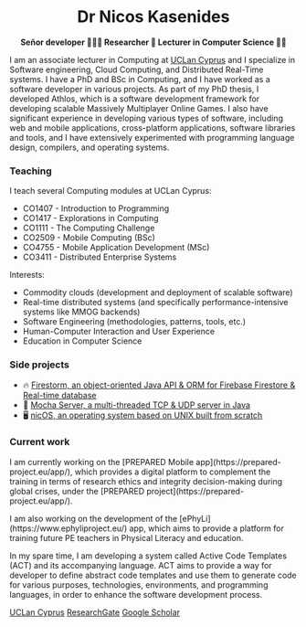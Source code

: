 <h1 align="center">Dr Nicos Kasenides</h1>

<p align="center"><b>Señor developer 🥸🧑‍💻 Researcher 🔭 Lecturer in Computer Science 👨‍🏫</b><p>

<p>
  I am an associate lecturer in Computing at <a href="http://www.uclancyprus.ac.cy/">UCLan Cyprus</a> and
  I specialize in Software engineering, Cloud Computing, and Distributed Real-Time systems. I have a PhD and BSc
  in Computing, and I have worked as a software developer in various projects. As part of my PhD thesis, I developed
  Athlos, which is a software development framework for developing scalable Massively Multiplayer Online Games.
  I also have significant experience in developing various types of software, including web and mobile applications, cross-platform applications,
  software libraries and tools, and I have extensively experimented with programming language design, compilers, and 
  operating systems.
</p>

<h3>Teaching</h3>

I teach several Computing modules at UCLan Cyprus:

* CO1407 - Introduction to Programming
* CO1417 - Explorations in Computing
* CO1111 - The Computing Challenge
* CO2509 - Mobile Computing (BSc)
* CO4755 - Mobile Application Development (MSc)
* CO3411 - Distributed Enterprise Systems

<p>Interests:</p>

* Commodity clouds (development and deployment of scalable software)
* Real-time distributed systems (and specifically performance-intensive systems like MMOG backends)
* Software Engineering (methodologies, patterns, tools, etc.)
* Human-Computer Interaction and User Experience
* Education in Computer Science

<h3>Side projects</h3>

* 🔥 [Firestorm, an object-oriented Java API & ORM for Firebase Firestore & Real-time database](https://github.com/RayLabz/Firestorm)
* 🛜 [Mocha Server, a multi-threaded TCP & UDP server in Java](https://github.com/RayLabz/Mocha-Server)
* 🖥️ [nicOS, an operating system based on UNIX built from scratch](https://github.com/nkasenides/nicOS)

<h3>Current work</h3>

<p>
  I am currently working on the [PREPARED Mobile app](https://prepared-project.eu/app/), which provides a digital platform to complement 
  the training in terms of research ethics and integrity decision-making during global crises, under the [PREPARED project](https://prepared-project.eu/app/).
</p>

<p>
  I am also working on the development of the [ePhyLi](https://www.ephyliproject.eu/) app, which aims to provide a platform for training
  future PE teachers in Physical Literacy and education.
</p>

<p>
  In my spare time, I am developing a system called Active Code Templates (ACT) and its accompanying language. ACT aims to provide
  a way for developer to define abstract code templates and use them to generate code for various purposes, technologies, environments, and programming languages,
  in order to enhance the software development process.
</p>

[UCLan Cyprus](https://www.uclancyprus.ac.cy/academic/nicos-kasenides-2/)
[ResearchGate](https://www.researchgate.net/profile/Nicos-Kasenides)
[Google Scholar](https://scholar.google.com/citations?hl=en&user=6Jqe1FMAAAAJ)
